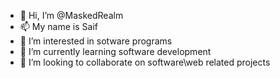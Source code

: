 - 👋 Hi, I’m @MaskedRealm
- 📫 My name is Saif
- 👀 I’m interested in sotware programs
- 🌱 I’m currently learning software development
- 💞️ I’m looking to collaborate on software\web related projects


<!---
MaskedRealm/MaskedRealm is a ✨ special ✨ repository because its `README.md` (this file) appears on your GitHub profile.
You can click the Preview link to take a look at your changes.
--->
